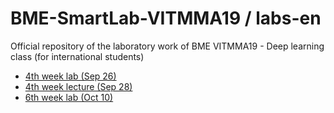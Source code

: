 # BME-SmartLab-VITMMA19 / labs-en
Official repository of the laboratory work of BME VITMMA19 - Deep learning class (for international students)

- [4th week lab (Sep 26)](./04)
- [4th week lecture (Sep 28)](./04)
- [6th week lab (Oct 10)](./06)